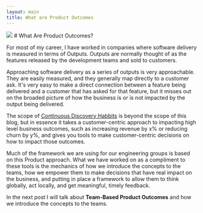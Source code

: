 ```yaml
---
layout: main
title: What are Product Outcomes
---
```

<img src="../../../../img/logo.png" class="small-image"/>
# What Are Product Outcomes?

For most of my career, I have worked in companies where software delivery is measured in terms of Outputs.  Outputs are normally thought of as the features released by the development teams and sold to customers.

Approaching software delivery as a series of outputs is very approachable.  They are easily measured, and they generally map directly to a customer ask.  It's very easy to make a direct connection between a feature being delivered and a customer that has asked for that feature, but it misses out on the broaded picture of how the business is or is not impacted by the output being delivered.

The scope of [Continuous Discovery Habbits](https://www.producttalk.org/) is beyond the scope of this blog, but in essence it takes a customer-centric approach to impacting high level business outcomes, such as increasing revenue by x% or reducing churn by y%, and gives you tools to make customer-centric decisions on how to impact those outcomes.

Much of the framework we are using for our engineering groups is based on this Product approach.  What we have worked on as a compliment to these tools is the mechanics of how we introduce the concepts to the teams, how we empower them to make decisions that have real impact on the business, and putting in place a framework to allow them to think globally, act locally, and get meaningful, timely feedback.

In the next post I will talk about **Team-Based Product Outcomes** and how we introduce the concepts to the teams.